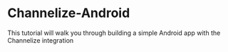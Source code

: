 # Channelize-Android
 This tutorial will walk you through building a simple Android app with the Channelize integration
